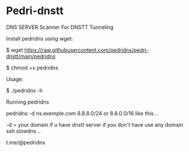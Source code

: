 # Pedri-dnstt
DNS SERVER Scanner For DNSTT Tunneling

Install pedridns using wget:

$ wget https://raw.githubusercontent.com/pedridns/pedri-dnstt/main/pedridns    

$ chmod +x pedridns     

Usage:                     

$ ./pedridns -h 

Running pedridns

pedridns -d ns.exemple.com 8.8.8.0/24 or 8.8.0.0/16 like this ..

-d = your domain if u have dnstt server if you don't have use any domain ssh slowdns ..

t.me/@pedridns 
